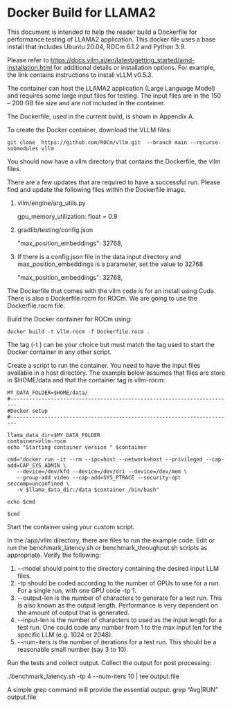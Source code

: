 # Docker Build for LLAMA2

This document is intended to help the reader build a Dockerfile for performance testing of LLAMA2 application. This docker file uses a base install that includes Ubuntu 20.04, ROCm 6.1.2 and Python 3.9.

Please refer to https://docs.vllm.ai/en/latest/getting_started/amd-installation.html for additional details or installation options. For example, the link contains instructions to install vLLM v0.5.3.

The container can host the LLAMA2 application (Large Language Model) and requires some large input files for testing. The input files are in the 150 – 200 GB file size and are not included in the container.

The Dockerfile, used in the current build, is shown in Appendix A.

To create the Docker container, download the VLLM files:

```git clone  https://github.com/ROCm/vllm.git  --branch main --recurse-submodules vllm```

You should now have a vllm directory that contains the Dockerfile, the vllm files.

There are a few updates that are required to have a successful run. Please find and update the following files within the Dockerfile image.

1.  vllm/engine/arg_utils.py
  
    gpu_memory_utilization: float = 0.9

2.  gradlib/testing/config.json

    "max_position_embeddings": 32768,

3.  If there is a config.json file in the data input directory and max_position_embeddings is a parameter, set the value to 32768

     "max_position_embeddings": 32768,

The Dockerfile that comes with the vllm code is for an install using Cuda. There is also a Dockerfile.rocm for ROCm. We are going to use the Dockerfile.rocm file. 

Build the Docker container for ROCm using:

```docker build -t vllm-rocm -f Dockerfile.rocm . ```

The tag (-t <tag>) can be your choice but must match the tag used to start the Docker container in any other script.

Create a script to run the container. You need to have the input files available in a host directory. The example below assumes that files are store in $HOME/data and that the container tag is vllm-rocm:


```console
MY_DATA_FOLDER=$HOME/data/
#------------------------------------------------------------------------
#Docker setup
#------------------------------------------------------------------------

llama_data_dir=$MY_DATA_FOLDER
container=vllm-rocm
echo "Starting container version " $container

cmd="docker run -it --rm --ipc=host --network=host --privileged --cap-add=CAP_SYS_ADMIN \
   --device=/dev/kfd --device=/dev/dri --device=/dev/mem \
   --group-add video --cap-add=SYS_PTRACE --security-opt seccomp=unconfined \
   -v $llama_data_dir:/data $container /bin/bash"

echo $cmd

$cmd
```

Start the container using your custom script.

In the /app/vllm directory, there are files to run the example code. Edit or run the benchmark_latency.sh or benchmark_throughput.sh scripts as appropriate. Verify the following:

1.  --model should point to the directory containing the desired input LLM files.
2.  -tp should be coded according to the number of GPUs to use for a run. For a single run, with one GPU code -tp 1.
3.  --output-len is the number of characters to generate for a test run. This is also known as the output length. Performance is very dependent on the amount of output that is generated.
4.  --input-len is the number of characters to used as the input length for a test run. One could code any number from 1 to the max input len for the specific LLM (e.g. 1024 or 2048).
5.  --num-iters is the number of iterations for a test run. This should be a reasonable small number (say 3 to 10).

Run the tests and collect output. Collect the output for post processing:

./benchmark_latency.sh -tp 4 --num-iters 10 | tee output.file

A simple grep command will provide the essential output: grep “Avg\|RUN” output.file
